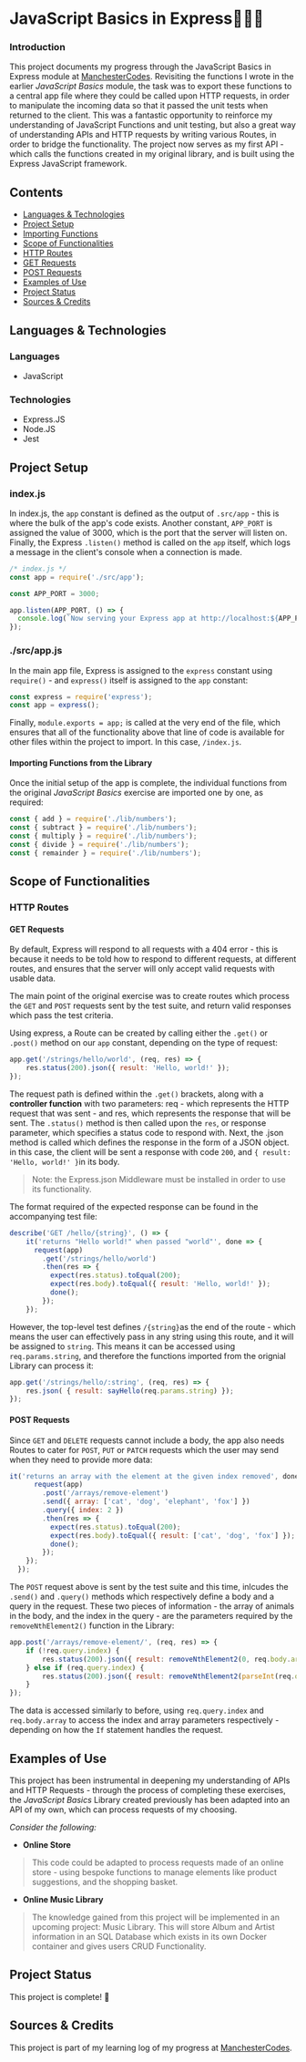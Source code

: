 # JavaScript Basics in Express👨🏼‍💻
### Introduction
This project documents my progress through the JavaScript Basics in Express module at [ManchesterCodes](https://github.com/mcrcodes). Revisiting the functions I wrote in the earlier *JavaScript Basics* module, the task was to export these functions to a central app file where they could be called upon HTTP requests, in order to manipulate the incoming data so that it passed the unit tests when returned to the client.
This was a fantastic opportunity to reinforce my understanding of JavaScript Functions and unit testing, but also a great way of understanding APIs and HTTP requests by writing various Routes, in order to bridge the functionality. The project now serves as my first API - which calls the functions created in my original library, and is built using the Express JavaScript framework.

## Contents
* [Languages & Technologies](#Languages--Technologies)
* [Project Setup](#Project-Setup)
* [Importing Functions](#Importing-Functions-from-the-Library)
* [Scope of Functionalities](#Scope-of-Functionalities)
* [HTTP Routes](#HTTP-Routes)
* [GET Requests](#GET-Requests)
* [POST Requests](#POST-Requests)
* [Examples of Use](#Examples-of-Use)
* [Project Status](#Project-status)
* [Sources & Credits](#Sources--credits)

## Languages & Technologies
### Languages
* JavaScript

### Technologies
* Express.JS
* Node.JS
* Jest

## Project Setup
### index.js
In index.js, the `app` constant is defined as the output of `.src/app` - this is where the bulk of the app's code exists. Another constant, `APP_PORT` is assigned the value of 3000, which is the port that the server will listen on. Finally, the Express `.listen()` method is called on the `app` itself, which logs a message in the client's console when a connection is made.
```JavaScript
/* index.js */
const app = require('./src/app');

const APP_PORT = 3000;

app.listen(APP_PORT, () => {
  console.log(`Now serving your Express app at http://localhost:${APP_PORT}`);
});
```

### ./src/app.js
In the main app file, Express is assigned to the `express` constant using `require()` - and `express()` itself is assigned to the `app` constant:
```JavaScript
const express = require('express');
const app = express();
```

Finally, `module.exports = app;` is called at the very end of the file, which ensures that all of the functionality above that line of code is available for other files within the project to import. In this case, `/index.js`.

#### Importing Functions from the Library
Once the initial setup of the app is complete, the individual functions from the original *JavaScript Basics* exercise are imported one by one, as required:
```JavaScript // NUMBERS
const { add } = require('./lib/numbers');
const { subtract } = require('./lib/numbers');
const { multiply } = require('./lib/numbers');
const { divide } = require('./lib/numbers');
const { remainder } = require('./lib/numbers');
```

## Scope of Functionalities
### HTTP Routes
#### GET Requests
By default, Express will respond to all requests with a 404 error - this is because it needs to be told how to respond to different requests, at different routes, and ensures that the server will only accept valid requests with usable data.

The main point of the original exercise was to create routes which process the `GET` and `POST` requests sent by the test suite, and return valid responses which pass the test criteria.

Using express, a Route can be created by calling either the `.get()` or `.post()` method on our `app` constant, depending on the type of request:
```JavaScript
app.get('/strings/hello/world', (req, res) => {
    res.status(200).json({ result: 'Hello, world!' });
});
```
The request path is defined within the `.get()` brackets, along with a **controller function** with two parameters: req - which represents the HTTP request that was sent - and res, which represents the response that will be sent.
The `.status()` method is then called upon the `res`, or response parameter, which specifies a status code to respond with. Next, the .json method is called which defines the response in the form of a JSON object. in this case, the client will be sent a response with code `200`, and `{ result: 'Hello, world!' }`in its body.

> Note: the Express.json Middleware must be installed in order to use its functionality.

The format required of the expected response can be found in the accompanying test file:
```JavaScript 
describe('GET /hello/{string}', () => {
    it('returns "Hello world!" when passed "world"', done => {
      request(app)
        .get('/strings/hello/world')
        .then(res => {
          expect(res.status).toEqual(200);
          expect(res.body).toEqual({ result: 'Hello, world!' });
          done();
        });
    });
```

However, the top-level test defines `/{string}`as the end of the route - which means the user can effectively pass in any string using this route, and it will be assigned to `string`. This means it can be accessed using `req.params.string`, and therefore the functions imported from the orignial Library can process it:
```JavaScript
app.get('/strings/hello/:string', (req, res) => {
    res.json( { result: sayHello(req.params.string) });
});
```

#### POST Requests
Since `GET` and `DELETE` requests cannot include a body, the app also needs Routes to cater for `POST`, `PUT` or `PATCH` requests which the user may send when they need to provide more data:
```JavaScript
it('returns an array with the element at the given index removed', done => {
      request(app)
        .post('/arrays/remove-element')
        .send({ array: ['cat', 'dog', 'elephant', 'fox'] })
        .query({ index: 2 })
        .then(res => {
          expect(res.status).toEqual(200);
          expect(res.body).toEqual({ result: ['cat', 'dog', 'fox'] });
          done();
        });
    });
  });
```

The `POST` request above is sent by the test suite and this time, inlcudes the `.send()` and `.query()` methods which respectively define a body and a query in the request. These two pieces of information - the array of animals in the body, and the index in the query - are the parameters required by the `removeNthElement2()` function in the Library:
```JavaScript
app.post('/arrays/remove-element/', (req, res) => {
    if (!req.query.index) {
        res.status(200).json({ result: removeNthElement2(0, req.body.array) });
    } else if (req.query.index) {
        res.status(200).json({ result: removeNthElement2(parseInt(req.query.index), req.body.array) });
    }
});
```
The data is accessed similarly to before, using `req.query.index` and `req.body.array` to access the index and array parameters respectively - depending on how the `If` statement handles the request.


## Examples of Use
This project has been instrumental in deepening my understanding of APIs and HTTP Requests - through the process of completing these exercises, the *JavaScript Basics* Library created previously has been adapted into an API of my own, which can process requests of my choosing.


*Consider the following:*
* **Online Store**
> This code could be adapted to process requests made of an online store - using bespoke functions to manage elements like product suggestions, and the shopping basket.

* **Online Music Library**
> The knowledge gained from this project will be implemented in an upcoming project: Music Library. This will store Album and Artist information in an SQL Database which exists in its own Docker container and gives users CRUD Functionality.


## Project Status
This project is complete! 🥳

## Sources & Credits
This project is part of my learning log of my progress at [ManchesterCodes](https://github.com/mcrcodes).








